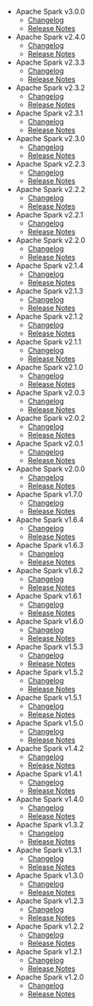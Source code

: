 
<!---
# Licensed to the Apache Software Foundation (ASF) under one
# or more contributor license agreements.  See the NOTICE file
# distributed with this work for additional information
# regarding copyright ownership.  The ASF licenses this file
# to you under the Apache License, Version 2.0 (the
# "License"); you may not use this file except in compliance
# with the License.  You may obtain a copy of the License at
#
#     http://www.apache.org/licenses/LICENSE-2.0
#
# Unless required by applicable law or agreed to in writing, software
# distributed under the License is distributed on an "AS IS" BASIS,
# WITHOUT WARRANTIES OR CONDITIONS OF ANY KIND, either express or implied.
# See the License for the specific language governing permissions and
# limitations under the License.
-->
* Apache Spark v3.0.0
    * [Changelog](3.0.0/CHANGELOG.3.0.0.html)
    * [Release Notes](3.0.0/RELEASENOTES.3.0.0.html)
* Apache Spark v2.4.0
    * [Changelog](2.4.0/CHANGELOG.2.4.0.html)
    * [Release Notes](2.4.0/RELEASENOTES.2.4.0.html)
* Apache Spark v2.3.3
    * [Changelog](2.3.3/CHANGELOG.2.3.3.html)
    * [Release Notes](2.3.3/RELEASENOTES.2.3.3.html)
* Apache Spark v2.3.2
    * [Changelog](2.3.2/CHANGELOG.2.3.2.html)
    * [Release Notes](2.3.2/RELEASENOTES.2.3.2.html)
* Apache Spark v2.3.1
    * [Changelog](2.3.1/CHANGELOG.2.3.1.html)
    * [Release Notes](2.3.1/RELEASENOTES.2.3.1.html)
* Apache Spark v2.3.0
    * [Changelog](2.3.0/CHANGELOG.2.3.0.html)
    * [Release Notes](2.3.0/RELEASENOTES.2.3.0.html)
* Apache Spark v2.2.3
    * [Changelog](2.2.3/CHANGELOG.2.2.3.html)
    * [Release Notes](2.2.3/RELEASENOTES.2.2.3.html)
* Apache Spark v2.2.2
    * [Changelog](2.2.2/CHANGELOG.2.2.2.html)
    * [Release Notes](2.2.2/RELEASENOTES.2.2.2.html)
* Apache Spark v2.2.1
    * [Changelog](2.2.1/CHANGELOG.2.2.1.html)
    * [Release Notes](2.2.1/RELEASENOTES.2.2.1.html)
* Apache Spark v2.2.0
    * [Changelog](2.2.0/CHANGELOG.2.2.0.html)
    * [Release Notes](2.2.0/RELEASENOTES.2.2.0.html)
* Apache Spark v2.1.4
    * [Changelog](2.1.4/CHANGELOG.2.1.4.html)
    * [Release Notes](2.1.4/RELEASENOTES.2.1.4.html)
* Apache Spark v2.1.3
    * [Changelog](2.1.3/CHANGELOG.2.1.3.html)
    * [Release Notes](2.1.3/RELEASENOTES.2.1.3.html)
* Apache Spark v2.1.2
    * [Changelog](2.1.2/CHANGELOG.2.1.2.html)
    * [Release Notes](2.1.2/RELEASENOTES.2.1.2.html)
* Apache Spark v2.1.1
    * [Changelog](2.1.1/CHANGELOG.2.1.1.html)
    * [Release Notes](2.1.1/RELEASENOTES.2.1.1.html)
* Apache Spark v2.1.0
    * [Changelog](2.1.0/CHANGELOG.2.1.0.html)
    * [Release Notes](2.1.0/RELEASENOTES.2.1.0.html)
* Apache Spark v2.0.3
    * [Changelog](2.0.3/CHANGELOG.2.0.3.html)
    * [Release Notes](2.0.3/RELEASENOTES.2.0.3.html)
* Apache Spark v2.0.2
    * [Changelog](2.0.2/CHANGELOG.2.0.2.html)
    * [Release Notes](2.0.2/RELEASENOTES.2.0.2.html)
* Apache Spark v2.0.1
    * [Changelog](2.0.1/CHANGELOG.2.0.1.html)
    * [Release Notes](2.0.1/RELEASENOTES.2.0.1.html)
* Apache Spark v2.0.0
    * [Changelog](2.0.0/CHANGELOG.2.0.0.html)
    * [Release Notes](2.0.0/RELEASENOTES.2.0.0.html)
* Apache Spark v1.7.0
    * [Changelog](1.7.0/CHANGELOG.1.7.0.html)
    * [Release Notes](1.7.0/RELEASENOTES.1.7.0.html)
* Apache Spark v1.6.4
    * [Changelog](1.6.4/CHANGELOG.1.6.4.html)
    * [Release Notes](1.6.4/RELEASENOTES.1.6.4.html)
* Apache Spark v1.6.3
    * [Changelog](1.6.3/CHANGELOG.1.6.3.html)
    * [Release Notes](1.6.3/RELEASENOTES.1.6.3.html)
* Apache Spark v1.6.2
    * [Changelog](1.6.2/CHANGELOG.1.6.2.html)
    * [Release Notes](1.6.2/RELEASENOTES.1.6.2.html)
* Apache Spark v1.6.1
    * [Changelog](1.6.1/CHANGELOG.1.6.1.html)
    * [Release Notes](1.6.1/RELEASENOTES.1.6.1.html)
* Apache Spark v1.6.0
    * [Changelog](1.6.0/CHANGELOG.1.6.0.html)
    * [Release Notes](1.6.0/RELEASENOTES.1.6.0.html)
* Apache Spark v1.5.3
    * [Changelog](1.5.3/CHANGELOG.1.5.3.html)
    * [Release Notes](1.5.3/RELEASENOTES.1.5.3.html)
* Apache Spark v1.5.2
    * [Changelog](1.5.2/CHANGELOG.1.5.2.html)
    * [Release Notes](1.5.2/RELEASENOTES.1.5.2.html)
* Apache Spark v1.5.1
    * [Changelog](1.5.1/CHANGELOG.1.5.1.html)
    * [Release Notes](1.5.1/RELEASENOTES.1.5.1.html)
* Apache Spark v1.5.0
    * [Changelog](1.5.0/CHANGELOG.1.5.0.html)
    * [Release Notes](1.5.0/RELEASENOTES.1.5.0.html)
* Apache Spark v1.4.2
    * [Changelog](1.4.2/CHANGELOG.1.4.2.html)
    * [Release Notes](1.4.2/RELEASENOTES.1.4.2.html)
* Apache Spark v1.4.1
    * [Changelog](1.4.1/CHANGELOG.1.4.1.html)
    * [Release Notes](1.4.1/RELEASENOTES.1.4.1.html)
* Apache Spark v1.4.0
    * [Changelog](1.4.0/CHANGELOG.1.4.0.html)
    * [Release Notes](1.4.0/RELEASENOTES.1.4.0.html)
* Apache Spark v1.3.2
    * [Changelog](1.3.2/CHANGELOG.1.3.2.html)
    * [Release Notes](1.3.2/RELEASENOTES.1.3.2.html)
* Apache Spark v1.3.1
    * [Changelog](1.3.1/CHANGELOG.1.3.1.html)
    * [Release Notes](1.3.1/RELEASENOTES.1.3.1.html)
* Apache Spark v1.3.0
    * [Changelog](1.3.0/CHANGELOG.1.3.0.html)
    * [Release Notes](1.3.0/RELEASENOTES.1.3.0.html)
* Apache Spark v1.2.3
    * [Changelog](1.2.3/CHANGELOG.1.2.3.html)
    * [Release Notes](1.2.3/RELEASENOTES.1.2.3.html)
* Apache Spark v1.2.2
    * [Changelog](1.2.2/CHANGELOG.1.2.2.html)
    * [Release Notes](1.2.2/RELEASENOTES.1.2.2.html)
* Apache Spark v1.2.1
    * [Changelog](1.2.1/CHANGELOG.1.2.1.html)
    * [Release Notes](1.2.1/RELEASENOTES.1.2.1.html)
* Apache Spark v1.2.0
    * [Changelog](1.2.0/CHANGELOG.1.2.0.html)
    * [Release Notes](1.2.0/RELEASENOTES.1.2.0.html)
